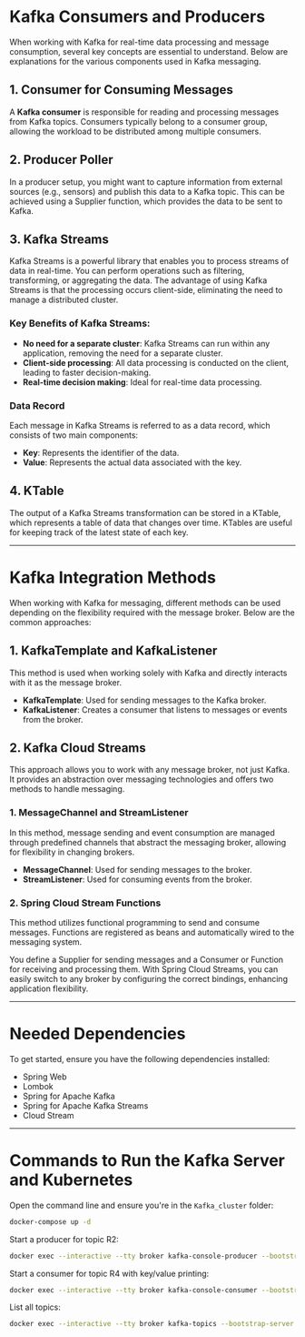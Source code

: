 # Kafka Consumers and Producers

When working with Kafka for real-time data processing and message consumption, several key concepts are essential to understand. Below are explanations for the various components used in Kafka messaging.

## 1. Consumer for Consuming Messages
A **Kafka consumer** is responsible for reading and processing messages from Kafka topics. Consumers typically belong to a consumer group, allowing the workload to be distributed among multiple consumers.

## 2. Producer Poller
In a producer setup, you might want to capture information from external sources (e.g., sensors) and publish this data to a Kafka topic. This can be achieved using a Supplier function, which provides the data to be sent to Kafka.

## 3. Kafka Streams
Kafka Streams is a powerful library that enables you to process streams of data in real-time. You can perform operations such as filtering, transforming, or aggregating the data. The advantage of using Kafka Streams is that the processing occurs client-side, eliminating the need to manage a distributed cluster.

### Key Benefits of Kafka Streams:
- **No need for a separate cluster**: Kafka Streams can run within any application, removing the need for a separate cluster.
- **Client-side processing**: All data processing is conducted on the client, leading to faster decision-making.
- **Real-time decision making**: Ideal for real-time data processing.

### Data Record
Each message in Kafka Streams is referred to as a data record, which consists of two main components:
- **Key**: Represents the identifier of the data.
- **Value**: Represents the actual data associated with the key.

## 4. KTable
The output of a Kafka Streams transformation can be stored in a KTable, which represents a table of data that changes over time. KTables are useful for keeping track of the latest state of each key.

---

# Kafka Integration Methods

When working with Kafka for messaging, different methods can be used depending on the flexibility required with the message broker. Below are the common approaches:

## 1. KafkaTemplate and KafkaListener
This method is used when working solely with Kafka and directly interacts with it as the message broker.

- **KafkaTemplate**: Used for sending messages to the Kafka broker.
- **KafkaListener**: Creates a consumer that listens to messages or events from the broker.

## 2. Kafka Cloud Streams
This approach allows you to work with any message broker, not just Kafka. It provides an abstraction over messaging technologies and offers two methods to handle messaging.

### 1. MessageChannel and StreamListener
In this method, message sending and event consumption are managed through predefined channels that abstract the messaging broker, allowing for flexibility in changing brokers.

- **MessageChannel**: Used for sending messages to the broker.
- **StreamListener**: Used for consuming events from the broker.

### 2. Spring Cloud Stream Functions
This method utilizes functional programming to send and consume messages. Functions are registered as beans and automatically wired to the messaging system. 

You define a Supplier for sending messages and a Consumer or Function for receiving and processing them. With Spring Cloud Streams, you can easily switch to any broker by configuring the correct bindings, enhancing application flexibility.

---

# Needed Dependencies
To get started, ensure you have the following dependencies installed:

- Spring Web
- Lombok
- Spring for Apache Kafka 
- Spring for Apache Kafka Streams 
- Cloud Stream

---

# Commands to Run the Kafka Server and Kubernetes
Open the command line and ensure you're in the `Kafka_cluster` folder:

```bash
docker-compose up -d
```
Start a producer for topic R2:
```bash
docker exec --interactive --tty broker kafka-console-producer --bootstrap-server broker:9092 --topic R2
```

Start a consumer for topic R4 with key/value printing:
```bash
docker exec --interactive --tty broker kafka-console-consumer --bootstrap-server broker:9092 --topic R4 --property print.key=true --property print.value=true --property key.deserializer=org.apache.kafka.common.serialization.StringDeserializer --property value.deserializer=org.apache.kafka.common.serialization.LongDeserializer
```

List all topics:
```bash
docker exec --interactive --tty broker kafka-topics --bootstrap-server broker:9092 --list
```

